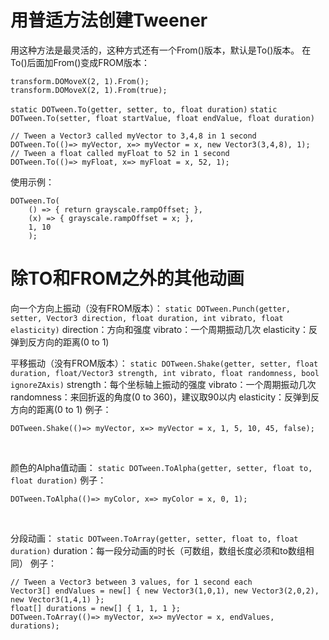 # 用普适方法创建Tweener

用这种方法是最灵活的，这种方式还有一个From()版本，默认是To()版本。
在To()后面加From()变成FROM版本：
```
transform.DOMoveX(2, 1).From();
transform.DOMoveX(2, 1).From(true);
```

`static DOTween.To(getter, setter, to, float duration)`
`static DOTween.To(setter, float startValue, float endValue, float duration)`
```
// Tween a Vector3 called myVector to 3,4,8 in 1 second
DOTween.To(()=> myVector, x=> myVector = x, new Vector3(3,4,8), 1);
// Tween a float called myFloat to 52 in 1 second
DOTween.To(()=> myFloat, x=> myFloat = x, 52, 1);
```

使用示例：
```
DOTween.To(
    () => { return grayscale.rampOffset; },
    (x) => { grayscale.rampOffset = x; },
    1, 10
    );
```




# 除TO和FROM之外的其他动画

向一个方向上振动（没有FROM版本）：
`static DOTween.Punch(getter, setter, Vector3 direction, float duration, int vibrato, float elasticity)`
direction：方向和强度
vibrato：一个周期振动几次
elasticity：反弹到反方向的距离(0 to 1)
<br>

平移振动（没有FROM版本）：
`static DOTween.Shake(getter, setter, float duration, float/Vector3 strength, int vibrato, float randomness, bool ignoreZAxis)`
strength：每个坐标轴上振动的强度
vibrato：一个周期振动几次
randomness：来回折返的角度(0 to 360)，建议取90以内
elasticity：反弹到反方向的距离(0 to 1)
例子：
```
DOTween.Shake(()=> myVector, x=> myVector = x, 1, 5, 10, 45, false);
```
<br>

颜色的Alpha值动画：
`static DOTween.ToAlpha(getter, setter, float to, float duration)`
例子：
```
DOTween.ToAlpha(()=> myColor, x=> myColor = x, 0, 1);
```
<br>

分段动画：
`static DOTween.ToArray(getter, setter, float to, float duration)`
duration：每一段分动画的时长（可数组，数组长度必须和to数组相同）
例子：
```
// Tween a Vector3 between 3 values, for 1 second each
Vector3[] endValues = new[] { new Vector3(1,0,1), new Vector3(2,0,2), new Vector3(1,4,1) };
float[] durations = new[] { 1, 1, 1 };
DOTween.ToArray(()=> myVector, x=> myVector = x, endValues, durations);
```





